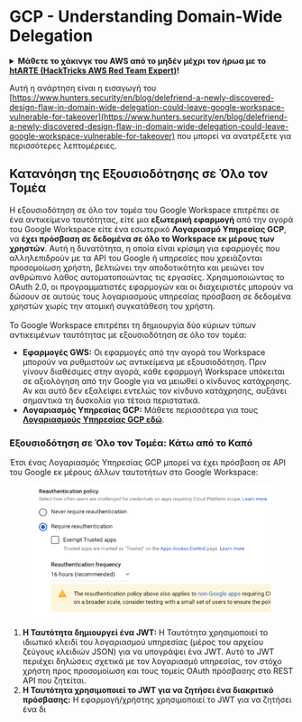 # GCP - Understanding Domain-Wide Delegation

<details>

<summary><strong>Μάθετε το χάκινγκ του AWS από το μηδέν μέχρι τον ήρωα με το</strong> <a href="https://training.hacktricks.xyz/courses/arte"><strong>htARTE (HackTricks AWS Red Team Expert)</strong></a><strong>!</strong></summary>

Άλλοι τρόποι για να υποστηρίξετε το HackTricks:

* Εάν θέλετε να δείτε την **εταιρεία σας να διαφημίζεται στο HackTricks** ή να **κατεβάσετε το HackTricks σε μορφή PDF**, ελέγξτε τα [**ΠΛΑΝΑ ΣΥΝΔΡΟΜΗΣ**](https://github.com/sponsors/carlospolop)!
* Αποκτήστε το [**επίσημο PEASS & HackTricks swag**](https://peass.creator-spring.com)
* Ανακαλύψτε [**την Οικογένεια PEASS**](https://opensea.io/collection/the-peass-family), τη συλλογή μας από αποκλειστικά [**NFTs**](https://opensea.io/collection/the-peass-family)
* **Συμμετάσχετε στη** 💬 [**ομάδα Discord**](https://discord.gg/hRep4RUj7f) ή στη [**ομάδα telegram**](https://t.me/peass) ή **ακολουθήστε** με στο **Twitter** 🐦 [**@carlospolopm**](https://twitter.com/carlospolopm)**.**
* **Μοιραστείτε τα χάκινγκ κόλπα σας υποβάλλοντας PRs στα** [**HackTricks**](https://github.com/carlospolop/hacktricks) και [**HackTricks Cloud**](https://github.com/carlospolop/hacktricks-cloud) αποθετήρια του github.

</details>

Αυτή η ανάρτηση είναι η εισαγωγή του [https://www.hunters.security/en/blog/delefriend-a-newly-discovered-design-flaw-in-domain-wide-delegation-could-leave-google-workspace-vulnerable-for-takeover](https://www.hunters.security/en/blog/delefriend-a-newly-discovered-design-flaw-in-domain-wide-delegation-could-leave-google-workspace-vulnerable-for-takeover) που μπορεί να ανατρέξετε για περισσότερες λεπτομέρειες.

## **Κατανόηση της Εξουσιοδότησης σε Όλο τον Τομέα**

Η εξουσιοδότηση σε όλο τον τομέα του Google Workspace επιτρέπει σε ένα αντικείμενο ταυτότητας, είτε μια **εξωτερική εφαρμογή** από την αγορά του Google Workspace είτε ένα εσωτερικό **Λογαριασμό Υπηρεσίας GCP**, να **έχει πρόσβαση σε δεδομένα σε όλο το Workspace εκ μέρους των χρηστών**. Αυτή η δυνατότητα, η οποία είναι κρίσιμη για εφαρμογές που αλληλεπιδρούν με τα API του Google ή υπηρεσίες που χρειάζονται προσομοίωση χρήστη, βελτιώνει την αποδοτικότητα και μειώνει τον ανθρώπινο λάθος αυτοματοποιώντας τις εργασίες. Χρησιμοποιώντας το OAuth 2.0, οι προγραμματιστές εφαρμογών και οι διαχειριστές μπορούν να δώσουν σε αυτούς τους λογαριασμούς υπηρεσίας πρόσβαση σε δεδομένα χρηστών χωρίς την ατομική συγκατάθεση του χρήστη.\
\
Το Google Workspace επιτρέπει τη δημιουργία δύο κύριων τύπων αντικειμένων ταυτότητας με εξουσιοδότηση σε όλο τον τομέα:

* **Εφαρμογές GWS:** Οι εφαρμογές από την αγορά του Workspace μπορούν να ρυθμιστούν ως αντικείμενα με εξουσιοδότηση. Πριν γίνουν διαθέσιμες στην αγορά, κάθε εφαρμογή Workspace υπόκειται σε αξιολόγηση από την Google για να μειωθεί ο κίνδυνος κατάχρησης. Αν και αυτό δεν εξαλείφει εντελώς τον κίνδυνο κατάχρησης, αυξάνει σημαντικά τη δυσκολία για τέτοια περιστατικά.
* **Λογαριασμός Υπηρεσίας GCP:** Μάθετε περισσότερα για τους [**Λογαριασμούς Υπηρεσίας GCP εδώ**](../gcp-basic-information/#service-accounts).

### **Εξουσιοδότηση σε Όλο τον Τομέα: Κάτω από το Καπό**

Έτσι ένας Λογαριασμός Υπηρεσίας GCP μπορεί να έχει πρόσβαση σε API του Google εκ μέρους άλλων ταυτοτήτων στο Google Workspace:

<figure><img src="../../../.gitbook/assets/image (11).png" alt=""><figcaption></figcaption></figure>

1. **Η Ταυτότητα δημιουργεί ένα JWT:** Η Ταυτότητα χρησιμοποιεί το ιδιωτικό κλειδί του λογαριασμού υπηρεσίας (μέρος του αρχείου ζεύγους κλειδιών JSON) για να υπογράψει ένα JWT. Αυτό το JWT περιέχει δηλώσεις σχετικά με τον λογαριασμό υπηρεσίας, τον στόχο χρήστη προς προσομοίωση και τους τομείς OAuth πρόσβασης στο REST API που ζητείται.
2. **Η Ταυτότητα χρησιμοποιεί το JWT για να ζητήσει ένα διακριτικό πρόσβασης:** Η εφαρμογή/χρήστης χρησιμοποιεί το JWT για να ζητήσει ένα δι
